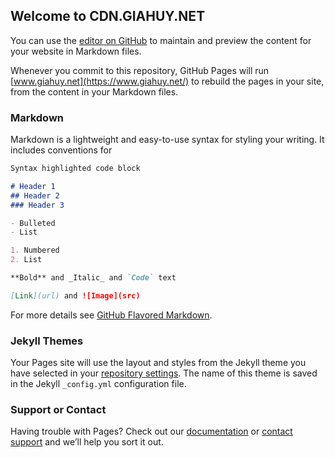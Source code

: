 ## Welcome to CDN.GIAHUY.NET

You can use the [editor on GitHub](https://github.com/nthuygia/GiaHuy/edit/gh-pages/index.md) to maintain and preview the content for your website in Markdown files.

Whenever you commit to this repository, GitHub Pages will run [www.giahuy.net](https://www.giahuy.net/) to rebuild the pages in your site, from the content in your Markdown files.

### Markdown

Markdown is a lightweight and easy-to-use syntax for styling your writing. It includes conventions for

```markdown
Syntax highlighted code block

# Header 1
## Header 2
### Header 3

- Bulleted
- List

1. Numbered
2. List

**Bold** and _Italic_ and `Code` text

[Link](url) and ![Image](src)
```

For more details see [GitHub Flavored Markdown](https://guides.github.com/features/mastering-markdown/).

### Jekyll Themes

Your Pages site will use the layout and styles from the Jekyll theme you have selected in your [repository settings](https://github.com/nthuygia/GiaHuy/settings/pages). The name of this theme is saved in the Jekyll `_config.yml` configuration file.

### Support or Contact

Having trouble with Pages? Check out our [documentation](https://www.giahuy.net/about) or [contact support](https://www.giahuy.net/contact) and we’ll help you sort it out.

